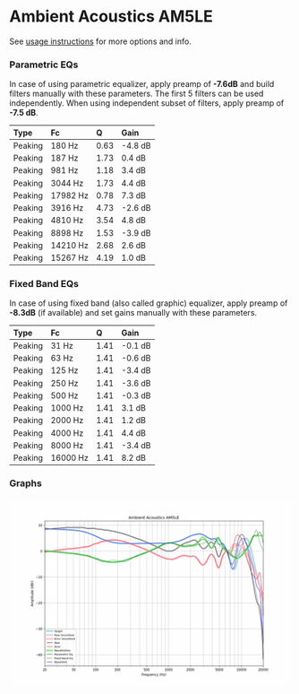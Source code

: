 # Ambient Acoustics AM5LE
See [usage instructions](https://github.com/jaakkopasanen/AutoEq#usage) for more options and info.

### Parametric EQs
In case of using parametric equalizer, apply preamp of **-7.6dB** and build filters manually
with these parameters. The first 5 filters can be used independently.
When using independent subset of filters, apply preamp of **-7.5 dB**.

| Type    | Fc       |    Q | Gain    |
|:--------|:---------|:-----|:--------|
| Peaking | 180 Hz   | 0.63 | -4.8 dB |
| Peaking | 187 Hz   | 1.73 | 0.4 dB  |
| Peaking | 981 Hz   | 1.18 | 3.4 dB  |
| Peaking | 3044 Hz  | 1.73 | 4.4 dB  |
| Peaking | 17982 Hz | 0.78 | 7.3 dB  |
| Peaking | 3916 Hz  | 4.73 | -2.6 dB |
| Peaking | 4810 Hz  | 3.54 | 4.8 dB  |
| Peaking | 8898 Hz  | 1.53 | -3.9 dB |
| Peaking | 14210 Hz | 2.68 | 2.6 dB  |
| Peaking | 15267 Hz | 4.19 | 1.0 dB  |

### Fixed Band EQs
In case of using fixed band (also called graphic) equalizer, apply preamp of **-8.3dB**
(if available) and set gains manually with these parameters.

| Type    | Fc       |    Q | Gain    |
|:--------|:---------|:-----|:--------|
| Peaking | 31 Hz    | 1.41 | -0.1 dB |
| Peaking | 63 Hz    | 1.41 | -0.6 dB |
| Peaking | 125 Hz   | 1.41 | -3.4 dB |
| Peaking | 250 Hz   | 1.41 | -3.6 dB |
| Peaking | 500 Hz   | 1.41 | -0.3 dB |
| Peaking | 1000 Hz  | 1.41 | 3.1 dB  |
| Peaking | 2000 Hz  | 1.41 | 1.2 dB  |
| Peaking | 4000 Hz  | 1.41 | 4.4 dB  |
| Peaking | 8000 Hz  | 1.41 | -3.4 dB |
| Peaking | 16000 Hz | 1.41 | 8.2 dB  |

### Graphs
![](./Ambient%20Acoustics%20AM5LE.png)